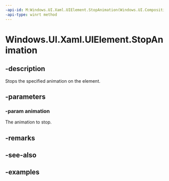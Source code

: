 ```yaml
---
-api-id: M:Windows.UI.Xaml.UIElement.StopAnimation(Windows.UI.Composition.ICompositionAnimationBase)
-api-type: winrt method
---
```


<!-- Method syntax.
public void UIElement.StopAnimation(ICompositionAnimationBase animation)
-->

# Windows.UI.Xaml.UIElement.StopAnimation

## -description
Stops the specified animation on the element.

## -parameters
### -param animation

The animation to stop.

## -remarks

## -see-also

## -examples

